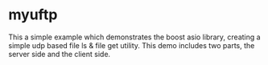 # myuftp
This a simple example which demonstrates the boost asio library, creating a simple udp based file ls & file get utility.
This demo includes two parts, the server side and the client side.

